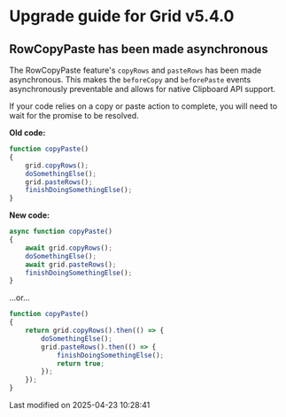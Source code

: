 # Upgrade guide for Grid v5.4.0

## RowCopyPaste has been made asynchronous

The RowCopyPaste feature's `copyRows` and `pasteRows` has been made asynchronous. This makes the `beforeCopy` and
`beforePaste` events asynchronously preventable and allows for native Clipboard API support.

If your code relies on a copy or paste action to complete, you will need to wait for the promise to be resolved.

**Old code:**

```javascript
function copyPaste()
{
    grid.copyRows();
    doSomethingElse();
    grid.pasteRows();
    finishDoingSomethingElse();
}
```

**New code:**

```javascript
async function copyPaste()
{
    await grid.copyRows();
    doSomethingElse();
    await grid.pasteRows();
    finishDoingSomethingElse();
}
```

...or...

```javascript
function copyPaste()
{
    return grid.copyRows().then(() => {
        doSomethingElse();
        grid.pasteRows().then(() => {
            finishDoingSomethingElse();
            return true;
        });
    });
}
```


<p class="last-modified">Last modified on 2025-04-23 10:28:41</p>